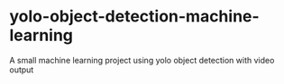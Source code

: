 # yolo-object-detection-machine-learning
A small machine learning project using yolo object detection with video output
